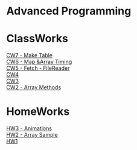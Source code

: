 # Advanced Programming


# ClassWorks
[CW7 - Make Table](https://ibrahimyyildirim.github.io/advancedProgramming/CW7/cw7.html)<br>
[CW6 - Map &Array Timing](https://ibrahimyyildirim.github.io/advancedProgramming/CW6/timing.html)<br>
[CW5 - Fetch - FileReader](https://ibrahimyyildirim.github.io/advancedProgramming/CW5/cw5.html)<br>
[CW4](https://ibrahimyyildirim.github.io/advancedProgramming/index.html)<br>
[CW3](https://ibrahimyyildirim.github.io/advancedProgramming/inspector.html)<br>
[CW2 - Array Methods](https://ibrahimyyildirim.github.io/advancedProgramming/IbrahimYildirim_arrayDemo.html)

# HomeWorks
[HW3 - Animations](https://ibrahimyyildirim.github.io/advancedProgramming/HW3/hw3.html)<br>
[HW2 - Array Sample](https://ibrahimyyildirim.github.io/advancedProgramming/IbrahimYildirim_arrayDemo.html)<br>
[HW1](https://ibrahimyyildirim.github.io/advancedProgramming/HW1%20-%20Add%20Course.html)
